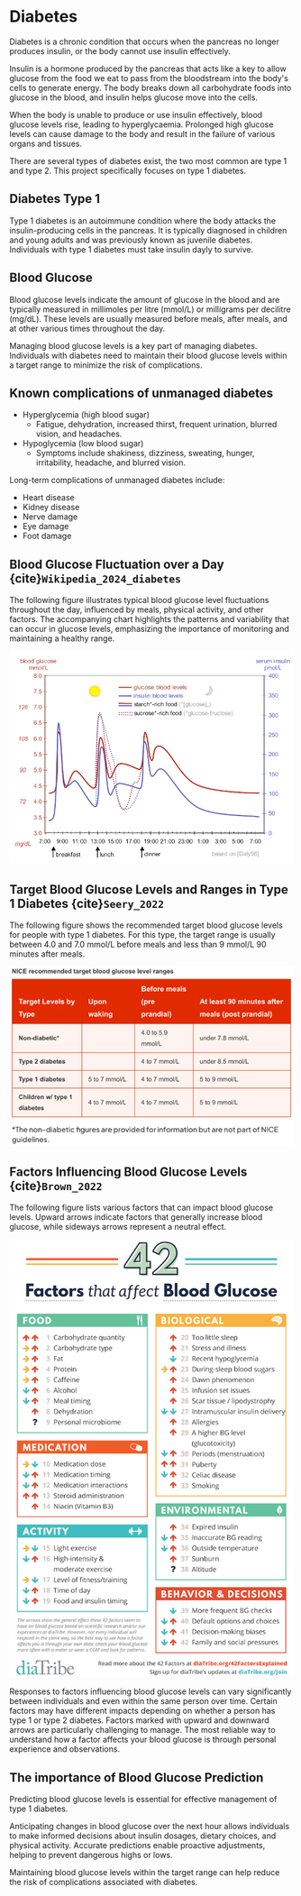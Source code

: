 # Diabetes

Diabetes is a chronic condition that occurs when the pancreas no longer produces insulin, or the body cannot use insulin effectively.

Insulin is a hormone produced by the pancreas that acts like a key to allow glucose from the food we eat to pass from the bloodstream into the body's cells to generate energy. The body breaks down all carbohydrate foods into glucose in the blood, and insulin helps glucose move into the cells.

When the body is unable to produce or use insulin effectively, blood glucose levels rise, leading to hyperglycaemia. Prolonged high glucose levels can cause
damage to the body and result in the failure of various organs and tissues.

There are several types of diabetes exist, the two most common are type 1 and type 2. This project specifically focuses on type 1 diabetes.

## Diabetes Type 1 

Type 1 diabetes is an autoimmune condition where the body attacks the insulin-producing cells in the pancreas. It is typically diagnosed in children and young adults and was previously known as juvenile diabetes. Individuals with type 1 diabetes must take insulin dayly to survive.

## Blood Glucose

Blood glucose levels indicate the amount of glucose in the blood and are typically measured in millimoles per litre (mmol/L) or milligrams per decilitre (mg/dL). These levels are usually measured before meals, after meals, and at other various times throughout the day.

Managing blood glucose levels is a key part of managing diabetes. Individuals with diabetes need to maintain their blood glucose levels within a target range to minimize the risk of complications.

## Known complications of unmanaged diabetes

* Hyperglycemia (high blood sugar)
  * Fatigue, dehydration, increased thirst, frequent urination, blurred vision, and headaches.
* Hypoglycemia (low blood sugar)
  * Symptoms include shakiness, dizziness, sweating, hunger, irritability, headache, and blurred vision.

Long-term complications of unmanaged diabetes include:

* Heart disease
* Kidney disease
* Nerve damage
* Eye damage
* Foot damage

## Blood Glucose Fluctuation over a Day {cite}`Wikipedia_2024_diabetes`

The following figure illustrates typical blood glucose level fluctuations throughout the day, influenced by meals, physical activity, and other factors. The accompanying chart highlights the patterns and variability that can occur in glucose levels, emphasizing the importance of monitoring and maintaining a healthy range.  

![img.png](../../figures/bg-fluctuation.png)

## Target Blood Glucose Levels and Ranges in Type 1 Diabetes {cite}`Seery_2022`

The following figure shows the recommended target blood glucose levels for people with type 1 diabetes.
For this type, the target range is usually between 4.0 and 7.0 mmol/L before meals and less than 9 mmol/L 90 minutes after meals.

![img.png](../../figures/recommended-target-blood-glucose-levels.png)

## Factors Influencing Blood Glucose Levels {cite}`Brown_2022`

The following figure lists various factors that can impact blood glucose levels. Upward arrows indicate factors that generally increase blood glucose, while sideways arrows represent a neutral effect. 

![img.png](../../figures/factors-that-affect-blood-glucose-levels.png)

Responses to factors influencing blood glucose levels can vary significantly between individuals and even within the same person over time.
Certain factors may have different impacts depending on whether a person has type 1 or type 2 diabetes.
Factors marked with upward and downward arrows are particularly challenging to manage.
The most reliable way to understand how a factor affects your blood glucose is through personal experience and observations.

## The importance of Blood Glucose Prediction

Predicting blood glucose levels is essential for effective management of type 1 diabetes.

Anticipating changes in blood glucose over the next hour allows individuals to make informed decisions about insulin dosages, dietary choices, and physical activity. Accurate predictions enable proactive adjustments, helping to prevent dangerous highs or lows.

Maintaining blood glucose levels within the target range can help reduce the risk of complications associated with diabetes.
